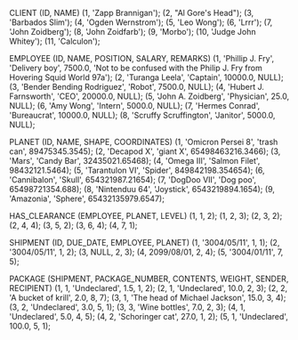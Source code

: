 CLIENT (ID, NAME)
(1, 'Zapp Brannigan');
(2, "Al Gore's Head");
(3, 'Barbados Slim');
(4, 'Ogden Wernstrom');
(5, 'Leo Wong');
(6, 'Lrrr');
(7, 'John Zoidberg');
(8, 'John Zoidfarb');
(9, 'Morbo');
(10, 'Judge John Whitey');
(11, 'Calculon');

EMPLOYEE (ID, NAME, POSITION, SALARY, REMARKS)
(1, 'Phillip J. Fry', 'Delivery boy', 7500.0, 'Not to be confused with the Philip J. Fry from Hovering Squid World 97a');
(2, 'Turanga Leela', 'Captain', 10000.0, NULL);
(3, 'Bender Bending Rodriguez', 'Robot', 7500.0, NULL);
(4, 'Hubert J. Farnsworth', 'CEO', 20000.0, NULL);
(5, 'John A. Zoidberg', 'Physician', 25.0, NULL);
(6, 'Amy Wong', 'Intern', 5000.0, NULL);
(7, 'Hermes Conrad', 'Bureaucrat', 10000.0, NULL);
(8, 'Scruffy Scruffington', 'Janitor', 5000.0, NULL);

PLANET (ID, NAME, SHAPE, COORDINATES)
(1, 'Omicron Persei 8', 'trash can', 89475345.3545);
(2, 'Decapod X', 'giant X', 65498463216.3466);
(3, 'Mars', 'Candy Bar', 32435021.65468);
(4, 'Omega III', 'Salmon Filet', 98432121.5464);
(5, 'Tarantulon VI', 'Spider', 849842198.354654);
(6, 'Cannibalon', 'Skull', 654321987.21654);
(7, 'DogDoo VII', 'Dog poo', 65498721354.688);
(8, 'Nintenduu 64', 'Joystick', 6543219894.1654);
(9, 'Amazonia', 'Sphere', 65432135979.6547);

HAS_CLEARANCE (EMPLOYEE, PLANET, LEVEL)
(1, 1, 2);
(1, 2, 3);
(2, 3, 2);
(2, 4, 4);
(3, 5, 2);
(3, 6, 4);
(4, 7, 1);

SHIPMENT (ID, DUE_DATE, EMPLOYEE, PLANET)
(1, '3004/05/11', 1, 1);
(2, '3004/05/11', 1, 2);
(3, NULL, 2, 3);
(4, 2099/08/01, 2, 4);
(5, '3004/01/11', 7, 5);

PACKAGE (SHIPMENT, PACKAGE_NUMBER, CONTENTS, WEIGHT, SENDER, RECIPIENT)
(1, 1, 'Undeclared', 1.5, 1, 2);
(2, 1, 'Undeclared', 10.0, 2, 3);
(2, 2, 'A bucket of krill', 2.0, 8, 7);
(3, 1, 'The head of Michael Jackson', 15.0, 3, 4);
(3, 2, 'Undeclared', 3.0, 5, 1);
(3, 3, 'Wine bottles', 7.0, 2, 3);
(4, 1, 'Undeclared', 5.0, 4, 5);
(4, 2, 'Schoringer cat', 27.0, 1, 2);
(5, 1, 'Undeclared', 100.0, 5, 1);
